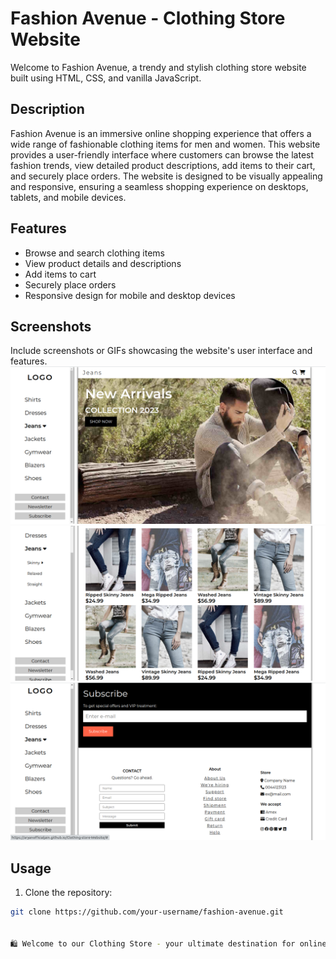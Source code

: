 # Fashion Avenue - Clothing Store Website

Welcome to Fashion Avenue, a trendy and stylish clothing store website built using HTML, CSS, and vanilla JavaScript.

## Description

Fashion Avenue is an immersive online shopping experience that offers a wide range of fashionable clothing items for men and women. This website provides a user-friendly interface where customers can browse the latest fashion trends, view detailed product descriptions, add items to their cart, and securely place orders. The website is designed to be visually appealing and responsive, ensuring a seamless shopping experience on desktops, tablets, and mobile devices.

## Features

- Browse and search clothing items
- View product details and descriptions
- Add items to cart
- Securely place orders
- Responsive design for mobile and desktop devices

## Screenshots

Include screenshots or GIFs showcasing the website's user interface and features.
![Header of Website](header.png)
![card-section of Website](card-section.png)
![footer-section of Website](footer-section.png)


## Usage

1. Clone the repository:

```bash
git clone https://github.com/your-username/fashion-avenue.git


🛍️ Welcome to our Clothing Store - your ultimate destination for online shopping and fashion inspiration! Our stylish clothing website is meticulously crafted using HTML, CSS, and the art of web development. Experience the thrill of browsing through a vast collection of trendy apparel, hand-picked for fashion enthusiasts like you. With a responsive design, our website ensures a seamless and visually captivating experience across all devices. Whether you're a clothing retailer or a fashion-forward individual, this project serves as the perfect foundation to showcase your passion for style. Embark on this exciting web development project and create your very own virtual clothing boutique. Let's make a fashionable mark on the digital runway together! 💃👗👔
